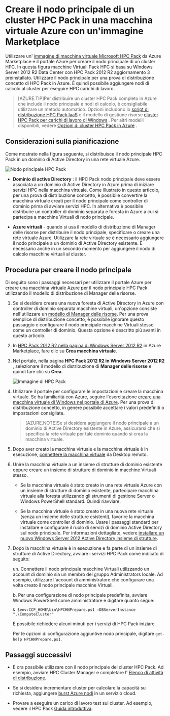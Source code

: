 <properties
 pageTitle="Creare un nodo principale HPC Pack in una macchina virtuale Azure | Microsoft Azure"
 description="Informazioni su come utilizzare il portale di Azure e il modello di distribuzione di Manager delle risorse per creare un nodo principale di Microsoft HPC Pack in una macchina virtuale Azure."
 services="virtual-machines-windows"
 documentationCenter=""
 authors="dlepow"
 manager="timlt"
 editor=""
 tags="azure-resource-manager,hpc-pack"/>
<tags
ms.service="virtual-machines-windows"
 ms.devlang="na"
 ms.topic="article"
 ms.tgt_pltfrm="vm-windows"
 ms.workload="big-compute"
 ms.date="08/17/2016"
 ms.author="danlep"/>

# <a name="create-the-head-node-of-an-hpc-pack-cluster-in-an-azure-vm-with-a-marketplace-image"></a>Creare il nodo principale di un cluster HPC Pack in una macchina virtuale Azure con un'immagine Marketplace


Utilizzare un' [immagine di macchina virtuale Microsoft HPC Pack](https://azure.microsoft.com/marketplace/partners/microsoft/hpcpack2012r2onwindowsserver2012r2/) da Azure Marketplace e il portale Azure per creare il nodo principale di un cluster HPC. In questa figura macchine Virtuali Pack HPC si basa su Windows Server 2012 R2 Data Center con HPC Pack 2012 R2 aggiornamento 3 preinstallato. Utilizzare il nodo principale per una prova di distribuzione concetto di HPC Pack in Azure. È quindi possibile aggiungere nodi di calcolo al cluster per eseguire HPC carichi di lavoro.



>[AZURE.TIP]Per distribuire un cluster HPC Pack completo in Azure che include il nodo principale e nodi di calcolo, è consigliabile utilizzare un metodo automatico. Opzioni includono lo [script di distribuzione HPC Pack IaaS](virtual-machines-windows-classic-hpcpack-cluster-powershell-script.md) e il modello di gestione risorse [cluster HPC Pack per carichi di lavoro di Windows](https://azure.microsoft.com/marketplace/partners/microsofthpc/newclusterwindowscn/) . Per altri modelli disponibili, vedere [Opzioni di cluster HPC Pack in Azure](virtual-machines-windows-hpcpack-cluster-options.md) . 


## <a name="planning-considerations"></a>Considerazioni sulla pianificazione

Come mostrato nella figura seguente, si distribuisce il nodo principale HPC Pack in un dominio di Active Directory in una rete virtuale Azure.

![Nodo principale HPC Pack][headnode]

* **Dominio di active Directory** : il HPC Pack nodo principale deve essere associata a un dominio di Active Directory in Azure prima di iniziare servizi HPC nella macchina virtuale. Come illustrato in questo articolo, per una prova di distribuzione concetto, è possibile convertire la macchina virtuale creati per il nodo principale come controller di dominio prima di avviare servizi HPC. In alternativa è possibile distribuire un controller di dominio separata e foresta in Azure a cui si partecipa a macchine Virtuali di nodo principale.

* **Azure virtuali** - quando si usa il modello di distribuzione di Manager delle risorse per distribuire il nodo principale, specificare o creare una rete virtuale Azure. Utilizzare la rete virtuale se è necessario aggiungere il nodo principale a un dominio di Active Directory esistente. È necessario anche in un secondo momento per aggiungere il nodo di calcolo macchine virtuali al cluster.

    
## <a name="steps-to-create-the-head-node"></a>Procedura per creare il nodo principale

Di seguito sono i passaggi necessari per utilizzare il portale Azure per creare una macchina virtuale Azure per il nodo principale HPC Pack utilizzando il modello di distribuzione di Manager delle risorse. 


1. Se si desidera creare una nuova foresta di Active Directory in Azure con controller di dominio separata macchine virtuali, un'opzione consiste nell'utilizzare un [modello di Manager delle risorse](https://azure.microsoft.com/documentation/templates/active-directory-new-domain-ha-2-dc/). Per una prova semplice di distribuzione concetto, è possibile ignorare questo passaggio e configurare il nodo principale macchine Virtuali stesso come un controller di dominio. Questa opzione è descritto più avanti in questo articolo.
    
2. In [HPC Pack 2012 R2 nella pagina di Windows Server 2012 R2](https://azure.microsoft.com/marketplace/partners/microsoft/hpcpack2012r2onwindowsserver2012r2/) in Azure Marketplace, fare clic su **Crea macchina virtuale**. 

3. Nel portale, nella pagina **HPC Pack 2012 R2 in Windows Server 2012 R2** , selezionare il modello di distribuzione di **Manager delle risorse** e quindi fare clic su **Crea**.

    ![Immagine di HPC Pack][marketplace]

4. Utilizzare il portale per configurare le impostazioni e creare la macchina virtuale. Se ha familiarità con Azure, seguire l'esercitazione [creare una macchina virtuale di Windows nel portale di Azure](virtual-machines-windows-hero-tutorial.md). Per una prova di distribuzione concetto, in genere possibile accettare i valori predefiniti o impostazioni consigliate.

    >[AZURE.NOTE]Se si desidera aggiungere il nodo principale a un dominio di Active Directory esistente in Azure, assicurarsi che si specifica la rete virtuale per tale dominio quando si crea la macchina virtuale.
       
4. Dopo aver creato la macchina virtuale e la macchina virtuale è in esecuzione, [connettere la macchina virtuale](virtual-machines-windows-connect-logon.md) da Desktop remoto. 

5. Unire la macchina virtuale a un insieme di strutture di dominio esistente oppure creare un insieme di strutture di dominio in macchine Virtuali stesso.

    * Se la macchina virtuale è stato creato in una rete virtuale Azure con un insieme di strutture di dominio esistente, partecipare macchina virtuale alla foresta utilizzando gli strumenti di gestione Server o Windows PowerShell standard. Quindi riavviare.

    * Se la macchina virtuale è stato creato in una nuova rete virtuale (senza un insieme delle strutture esistenti), favorire la macchina virtuale come controller di dominio. Usare i passaggi standard per installare e configurare il ruolo di servizi di dominio Active Directory sul nodo principale. Per informazioni dettagliate, vedere [installare un nuovo Windows Server 2012 Active Directory insieme di strutture](https://technet.microsoft.com/library/jj574166.aspx).

5. Dopo la macchina virtuale è in esecuzione e fa parte di un insieme di strutture di Active Directory, avviare i servizi HPC Pack come indicato di seguito:

    un. Connettere il nodo principale macchine Virtuali utilizzando un account di dominio sia un membro del gruppo Administrators locale. Ad esempio, utilizzare l'account di amministratore che configurare una volta creato il nodo principale macchine Virtuali.

    b. Per una configurazione di nodo principale predefinita, avviare Windows PowerShell come amministratore e digitare quanto segue:

    ```
    & $env:CCP_HOME\bin\HPCHNPrepare.ps1 –DBServerInstance ".\ComputeCluster"
    ```

    È possibile richiedere alcuni minuti per i servizi di HPC Pack iniziare.

    Per le opzioni di configurazione aggiuntive nodo principale, digitare `get-help HPCHNPrepare.ps1`.


## <a name="next-steps"></a>Passaggi successivi

* È ora possibile utilizzare con il nodo principale del cluster HPC Pack. Ad esempio, avviare HPC Cluster Manager e completare l' [Elenco di attività di distribuzione](https://technet.microsoft.com/library/jj884141.aspx).
* Se si desidera incrementare cluster per calcolare la capacità su richiesta, aggiungere [burst Azure nodi](virtual-machines-windows-classic-hpcpack-cluster-node-burst.md) in un servizio cloud. 

* Provare a eseguire un carico di lavoro test sul cluster. Ad esempio, vedere il HPC Pack [Guida introduttiva](https://technet.microsoft.com/library/jj884144).

<!--Image references-->
[headnode]: ./media/virtual-machines-windows-hpcpack-cluster-headnode/headnode.png
[marketplace]: ./media/virtual-machines-windows-hpcpack-cluster-headnode/marketplace.png
